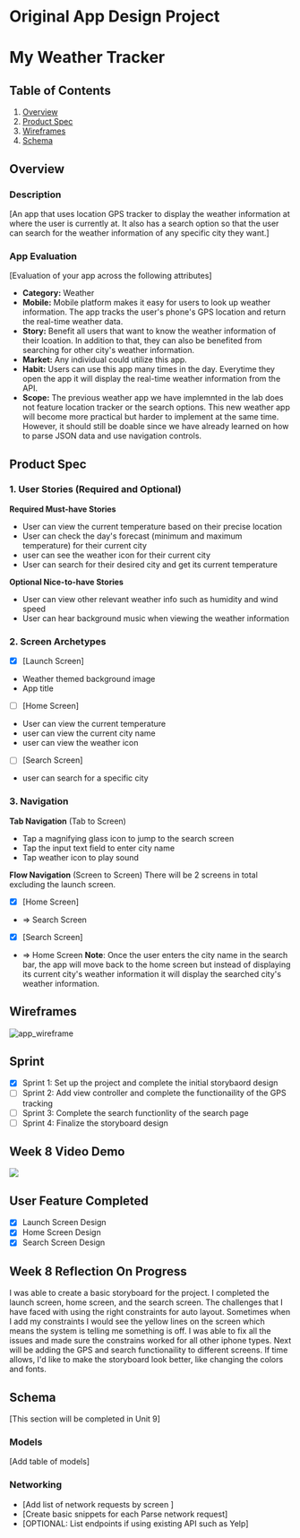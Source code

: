 Original App Design Project
===

# My Weather Tracker

## Table of Contents

1. [Overview](#Overview)
2. [Product Spec](#Product-Spec)
3. [Wireframes](#Wireframes)
4. [Schema](#Schema)

## Overview

### Description

[An app that uses location GPS tracker to display the weather information at where the user is currently at. It also has a search option so that the user can search for the weather information of any specific city they want.]

### App Evaluation

[Evaluation of your app across the following attributes]
- **Category:** Weather
- **Mobile:** Mobile platform makes it easy for users to look up weather information. The app tracks the user's phone's GPS location and return the real-time weather data. 
- **Story:** Benefit all users that want to know the weather information of their lcoation. In addition to that, they can also be benefited from searching for other city's weather information.
- **Market:** Any individual could utilize this app.
- **Habit:** Users can use this app many times in the day. Everytime they open the app it will display the real-time weather information from the API.
- **Scope:** The previous weather app we have implemnted in the lab does not feature location tracker or the search options. This new weather app will become more practical but harder to implement at the same time. However, it should still be doable since we have already learned on how to parse JSON data and use navigation controls.

## Product Spec

### 1. User Stories (Required and Optional)

**Required Must-have Stories**

* User can view the current temperature based on their precise location
* User can check the day's forecast (minimum and maximum temperature) for their current city
* user can see the weather icon for their current city
* User can search for their desired city and get its current temperature

**Optional Nice-to-have Stories**

* User can view other relevant weather info such as humidity and wind speed
* User can hear background music when viewing the weather information

### 2. Screen Archetypes

- [X] [Launch Screen]
* Weather themed background image
* App title
- [ ] [Home Screen]
* User can view the current temperature
* user can view the current city name
* user can view the weather icon
- [ ] [Search Screen]
* user can search for a specific city

### 3. Navigation

**Tab Navigation** (Tab to Screen)

* Tap a magnifying glass icon to jump to the search screen
* Tap the input text field to enter city name
* Tap weather icon to play sound

**Flow Navigation** (Screen to Screen)
There will be 2 screens in total excluding the launch screen.

- [X] [Home Screen]
* => Search Screen
- [X] [Search Screen]
* => Home Screen
**Note**: Once the user enters the city name in the search bar, the app will move back to the home screen but instead of displaying its current city's weather information it will display the searched city's weather information.

## Wireframes
![app_wireframe](https://github.com/euphemon/codepath-finalproject-MyWeatherTracker/assets/60558886/041b1c92-b638-4f44-9686-c02be3091ee2)


## Sprint
- [X] Sprint 1: Set up the project and complete the initial storybaord design
- [ ] Sprint 2: Add view controller and complete the functionaility of the GPS tracking
- [ ] Sprint 3: Complete the search functionlity of the search page
- [ ] Sprint 4: Finalize the storyboard design

## Week 8 Video Demo
<div>
    <a href="https://www.loom.com/share/7a1959312fc243d29a6fec4460e2ddf2">
    </a>
    <a href="https://www.loom.com/share/7a1959312fc243d29a6fec4460e2ddf2">
      <img style="max-width:300px;" src="https://cdn.loom.com/sessions/thumbnails/7a1959312fc243d29a6fec4460e2ddf2-with-play.gif">
    </a>
  </div>
  
## User Feature Completed
- [X] Launch Screen Design
- [X] Home Screen Design
- [X] Search Screen Design 

## Week 8 Reflection On Progress
I was able to create a basic storyboard for the project. I completed the launch screen, home screen, and the search screen. 
The challenges that I have faced with using the right constraints for auto layout. Sometimes when I add my constraints I would see the yellow lines on the screen which means the system is telling me something is off. I was able to fix all the issues and made sure the constrains worked for all other iphone types.
Next will be adding the GPS and search functionaility to different screens. 
If time allows, I'd like to make the storyboard look better, like changing the colors and fonts. 

## Schema 

[This section will be completed in Unit 9]

### Models

[Add table of models]

### Networking

- [Add list of network requests by screen ]
- [Create basic snippets for each Parse network request]
- [OPTIONAL: List endpoints if using existing API such as Yelp]
